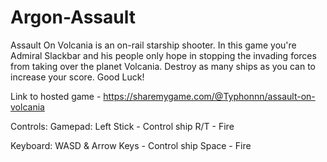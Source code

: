 # Argon-Assault
 
Assault On Volcania is an on-rail starship shooter. In this game you're Admiral Slackbar and his people only hope in stopping the invading forces from taking over the planet Volcania. Destroy as many ships as you can to increase your score. Good Luck!

Link to hosted game - https://sharemygame.com/@Typhonnn/assault-on-volcania

Controls:
Gamepad:
Left Stick - Control ship
R/T - Fire

Keyboard:
WASD & Arrow Keys - Control ship
Space - Fire
